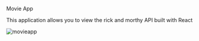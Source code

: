 Movie App


This application allows you to view the rick and morthy API built with React

![movieapp](https://user-images.githubusercontent.com/16785941/71138545-30173280-220c-11ea-8b25-0dab9cce215a.JPG)

